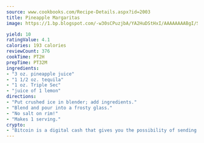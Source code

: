 ```yaml
---
source: www.cookbooks.com/Recipe-Details.aspx?id=2003
title: Pineapple Margaritas
image: https://1.bp.blogspot.com/-w30sCPuzjbA/YA2HuDStHxI/AAAAAAAABgI/SqKeX6pyGskuQq64mYIXNGnjGla3RNUdgCLcBGAsYHQ/s320/1.png

yield: 10
ratingValue: 4.1
calories: 193 calories
reviewCount: 376
cookTime: PT2H
prepTime: PT32M
ingredients:
- "3 oz. pineapple juice"
- "1 1/2 oz. tequila"
- "1 oz. Triple Sec"
- "juice of 1 lemon"
directions:
- "Put crushed ice in blender; add ingredients."
- "Blend and pour into a frosty glass."
- "No salt on rim!"
- "Makes 1 serving."
crypto:
- "Bitcoin is a digital cash that gives you the possibility of sending money all over the world, instantly and without a fee."
---
```

